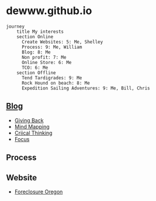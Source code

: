 # dewww.github.io

```mermaid
journey
    title My interests
    section Online
      Create Websites: 5: Me, Shelley
      Process: 9: Me, William
      Blog: 8: Me
      Non profit: 7: Me
      Online Store: 6: Me
      TCO: 6: Me
    section Offline
      Tend Tardigrades: 9: Me
      Rock Hound on beach: 8: Me
      Expedition Sailing Adventures: 9: Me, Bill, Chris
```
## [Blog](./blog/blogging.md)
- [Giving Back](./blog/givingBack.md)
- [Mind Mapping](./blog/mindMapping.md)
- [Criical Thinking](./blog/criticalThinking.md)
- [Focus](./blog/focus.md)

## Process

## Website
- [Foreclosure Oregon](./foreclosure/Oregon.md)
